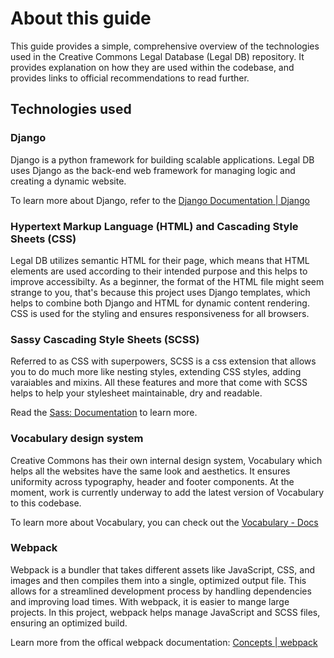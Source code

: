 # About this guide

This guide provides a simple, comprehensive overview of the technologies used
in the Creative Commons Legal Database (Legal DB) repository. It provides
explanation on how they are used within the codebase, and provides links to
official recommendations to read further.

## Technologies used


### Django

Django is a python framework for building scalable applications. Legal DB uses
Django as the back-end web framework for managing logic and creating a dynamic
website.

To learn more about Django, refer to the [Django Documentation |
Django](https://docs.djangoproject.com/en/4.2/)


### Hypertext Markup Language (HTML) and Cascading Style Sheets (CSS)

Legal DB utilizes semantic HTML for their page, which means that HTML elements
are used according to their intended purpose and this helps to improve
accessibilty. As a beginner, the format of the HTML file might seem strange to
you, that's because this project uses Django templates, which helps to combine
both Django and HTML for dynamic content rendering.  CSS is used for the
styling and ensures responsiveness for all browsers.


### Sassy Cascading Style Sheets (SCSS)

Referred to as CSS with superpowers, SCSS is a css extension that allows you to
do much more like nesting styles, extending CSS styles, adding varaiables and
mixins. All these features and more that come with SCSS helps to help your
stylesheet maintainable, dry and readable.

Read the [Sass: Documentation](https://sass-lang.com/documentation/) to learn
more.


### Vocabulary design system

Creative Commons has their own internal design system, Vocabulary which helps
all the websites have the same look and aesthetics. It ensures uniformity
across typography, header and footer components. At the moment, work is
currently underway to add the latest version of Vocabulary to this codebase.

To learn more about Vocabulary, you can check out the [Vocabulary -
Docs](https://vocabulary-docs.netlify.app/)


### Webpack

Webpack is a bundler that takes different assets like JavaScript, CSS, and
images and then compiles them into a single, optimized output file. This allows
for a streamlined development process by handling dependencies and improving
load times. With webpack, it is easier to mange large projects. In this
project, webpack helps manage JavaScript and SCSS files, ensuring an optimized
build.

Learn more from the offical webpack documentation: [Concepts |
webpack](https://webpack.js.org/concepts/)
